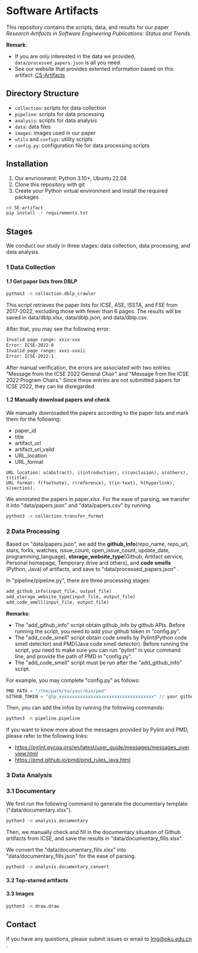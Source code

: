 # Software Artifacts

This repository contains the scripts, data, and results for our paper *Research Artifacts in Software Engineering Publications: Status and Trends*. 

**Remark**: 
- If you are only interested in the data we provided, `data/processed_papers.json` is all you need.
- See our website that provides extented information based on this artifact: [CS-Artifacts](http://ra.bdware.cn/)

## Directory Structure

- `collection`: scripts for data collection
- `pipeline`: scripts for data processing
- `analysis`: scripts for data analysis
- `data`: data files
- `images`: images used in our paper
- `utils` and `configs`: utility scripts
- `config.py`: configuration file for data processing scripts

## Installation

1. Our envrionment: Python 3.10+, Ubuntu 22.04
2. Clone this repository with git
3. Create your Python virtual environment and install the required packages

```bash
cd SE-artifact
pip install -r requirements.txt
```

## Stages

We conduct our study in three stages: data collection, data processing, and data analysis.

### 1 Data Collection

#### 1.1 Get paper lists from DBLP

```bash
python3 -m collection.dblp_crawler
```

This script retrieves the paper lists for ICSE, ASE, ISSTA, and FSE from 2017-2022, excluding those with fewer than 6 pages.
The results will be saved in data/dblp.xlsx, data/dblp.json, and data/dblp.csv.

After that, you may see the following error:

```bash
Invalid page range: xxix-xxx
Error: ICSE-2022-0
Invalid page range: xxxi-xxxii
Error: ICSE-2022-1
```

After manual verification, the errors are associated with two entries: "Message from the ICSE 2022 General Chair" and "Message from the ICSE 2022 Program Chairs." Since these entries are not submitted papers for ICSE 2022, they can be disregarded.

#### 1.2 Manually download papers and check

We manually downloaded the papers according to the paper lists and mark them for the following:

- paper_id
- title
- artifact_url
- artifact_url_valid
- URL_location
- URL_format

```
URL location: a(abstract), i(introduction), c(conclusion), o(others), t(title). 
URL format: f(footnote), r(reference), t(in-text), h(hyperlink), s(section). 
```

We annotated the papers in paper.xlsx.
For the ease of parsing, we transfer it into "data/papers.json" and "data/papers.csv" by running

```bash
python3 -m collection.transfer_format
```

### 2 Data Processing

Based on "data/papers.json", we add the **github_info**(repo_name, repo_url, stars, forks, watches, issue_count, open_issue_count, update_date, programming_language), **storage_website_type**(Github, Artifact service, Personal homepage, Temporary drive and others), and **code smells** (Python, Java) of artifacts, and save to "data/processed_papers.json" .

In "pipeline/pipeline.py", there are three processing stages:

```python
add_github_info(input_file, output_file)
add_storage_website_type(input_file, output_file)
add_code_smell(input_file, output_file)
```

**Remarks**:

- The "add_github_info" script obtain github_info by github APIs. Before running the script, you need to add your github token in "config.py".
- The "add_code_smell" script obtain code smells by Pylint(Python code smell detector) and PMD(Java code smell detector). Before running the script, you need to make sure you can run "pylint" in your command line, and provide the path of PMD in "config.py".
- The "add_code_smell" script must be run after the "add_github_info" script.

For example, you may complete "config.py" as follows:

```python
PMD_PATH = "/the/path/to/your/bin/pmd"
GITHUB_TOKEN = "ghp_xxxxxxxxxxxxxxxxxxxxxxxxxxxxxxxxxxxx" // your github token
```

Then, you can add the infos by running the following commands:

```bash
python3 -m pipeline.pipeline
```

If you want to know more about the messages provided by Pylint and PMD, please refer to the following links:

- https://pylint.pycqa.org/en/latest/user_guide/messages/messages_overview.html
- https://pmd.github.io/pmd/pmd_rules_java.html

### 3 Data Analysis

### 3.1 Documentary

We first run the following command to generate the documentary template ("data/documentary.xlsx").

```bash
python3 -m analysis.documentary
```

Then, we manually check and fill in the documentary situation of Github artifacts from ICSE, and save the results in "data/documentary_fills.xlsx".

We convert the "data/documentary_fills.xlsx" into "data/documentary_fills.json" for the ease of parsing.

```bash
python3 -m analysis.documentary_convert
```

#### 3.2 Top-starred artifacts


#### 3.3 Images

```bash
python3 -m draw.draw
```

## Contact

If you have any questions, please submit issues or email to [lmg@pku.edu.cn](lmg@pku.edu.cn) .